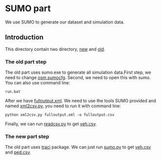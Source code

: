 # SUMO part

We use SUMO to generate our dataset and simulation data.

## Introduction

This directory contain two directory, [new](./new) and [old](./old).

### The old part step

The old part uses sumo.exe to generate all simulation data.First step, we need to change [osm.sumocfg](./old/osm.sumocfg). Second, we need to open this with sumo. You can also use command line:

```
run.bat
```

After we have [fulloutput.xml](./old/fulloutput.xml). We need to use the tools SUMO provided and named [xml2csv.py](./old/xml2csv.py), you need to run it with command line:

```
python xml2csv.py fulloutput.xml -o fulloutput.csv
```

Finally, we can run [readcsv.py](./old/readcsv.py) to get [veh.csv](./old/veh.csv).

### The new part step

The old part uses [traci](https://pypi.org/project/traci/) package. We can just run [sumo.py](./new/sumo.py) to get [veh.csv](./new/veh.csv) and [ped.csv](./new/ped.csv).